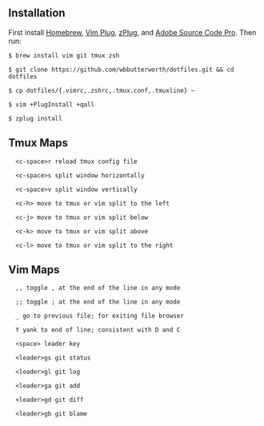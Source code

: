 ## Installation

First install [Homebrew](https://brew.sh), [Vim Plug](https://github.com/junegunn/vim-plug), [zPlug](https://github.com/zplug/zplug), and [Adobe Source Code Pro](https://github.com/adobe-fonts/source-code-pro). Then run:

```
$ brew install vim git tmux zsh

$ git clone https://github.com/wbbutterworth/dotfiles.git && cd dotfiles

$ cp dotfiles/{.vimrc,.zshrc,.tmux.conf,.tmuxline} ~

$ vim +PlugInstall +qall

$ zplug install
```

## Tmux Maps

```
  <c-space>r reload tmux config file

  <c-space>s split window horizontally

  <c-space>v split window vertically

  <c-h> move to tmux or vim split to the left

  <c-j> move to tmux or vim split below

  <c-k> move to tmux or vim split above

  <c-l> move to tmux or vim split to the right
```

## Vim Maps

```
  ,, toggle , at the end of the line in any mode

  ;; toggle ; at the end of the line in any mode

  _ go to previous file; for exiting file browser

  Y yank to end of line; consistent with D and C

  <space> leader key

  <leader>gs git status

  <leader>gl git log

  <leader>ga git add

  <leader>gd git diff

  <leader>gb git blame
```
